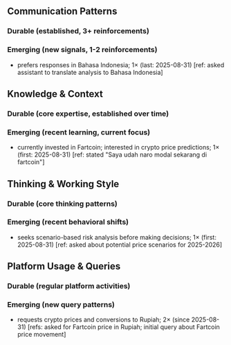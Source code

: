 ## Communication Patterns
### Durable (established, 3+ reinforcements)

### Emerging (new signals, 1-2 reinforcements)
- prefers responses in Bahasa Indonesia; 1× (last: 2025-08-31) [ref: asked assistant to translate analysis to Bahasa Indonesia]

## Knowledge & Context
### Durable (core expertise, established over time)

### Emerging (recent learning, current focus)  
- currently invested in Fartcoin; interested in crypto price predictions; 1× (first: 2025-08-31) [ref: stated "Saya udah naro modal sekarang di fartcoin"]

## Thinking & Working Style
### Durable (core thinking patterns)

### Emerging (recent behavioral shifts)
- seeks scenario-based risk analysis before making decisions; 1× (first: 2025-08-31) [ref: asked about potential price scenarios for 2025-2026]

## Platform Usage & Queries
### Durable (regular platform activities)

### Emerging (new query patterns)
- requests crypto prices and conversions to Rupiah; 2× (since 2025-08-31) [refs: asked for Fartcoin price in Rupiah; initial query about Fartcoin price movement]